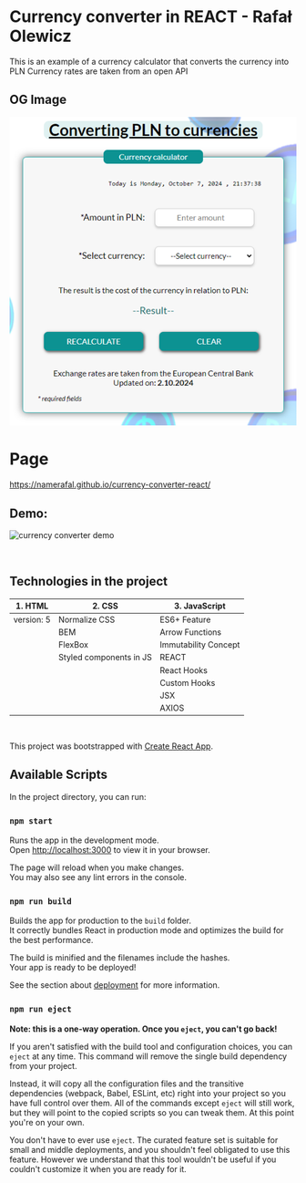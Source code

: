# Currency converter in REACT - Rafał Olewicz

This is an example of a currency calculator that converts the currency into PLN
Currency rates are taken from an open API

## OG Image
![Alt text](https://github.com/namerafal/currency-converter-react/blob/main/public/images/currency%20converter_og.png)

# Page
 https://namerafal.github.io/currency-converter-react/

 ## Demo:

![currency converter demo](images/currency_converter_demo.gif)


 <br>

## Technologies in the project

   |     1. HTML       |     2. CSS             |   3. JavaScript      |
   |-------------------|------------------------|----------------------|
   |    version: 5     | Normalize CSS          |  ES6+ Feature        |
   |                   | BEM                    |  Arrow Functions     |
   |                   | FlexBox                |  Immutability Concept |
   |                   | Styled components in JS|  REACT               |
   |                   |                        |  React Hooks         |
   |                   |                        |  Custom Hooks        |
   |                   |                        |  JSX                 |
   |                   |                        |  AXIOS               |

<br>

This project was bootstrapped with [Create React App](https://github.com/facebook/create-react-app).

## Available Scripts

In the project directory, you can run:

### `npm start`

Runs the app in the development mode.\
Open [http://localhost:3000](http://localhost:3000) to view it in your browser.

The page will reload when you make changes.\
You may also see any lint errors in the console.

### `npm run build`

Builds the app for production to the `build` folder.\
It correctly bundles React in production mode and optimizes the build for the best performance.

The build is minified and the filenames include the hashes.\
Your app is ready to be deployed!

See the section about [deployment](https://facebook.github.io/create-react-app/docs/deployment) for more information.

### `npm run eject`

**Note: this is a one-way operation. Once you `eject`, you can't go back!**

If you aren't satisfied with the build tool and configuration choices, you can `eject` at any time. This command will remove the single build dependency from your project.

Instead, it will copy all the configuration files and the transitive dependencies (webpack, Babel, ESLint, etc) right into your project so you have full control over them. All of the commands except `eject` will still work, but they will point to the copied scripts so you can tweak them. At this point you're on your own.

You don't have to ever use `eject`. The curated feature set is suitable for small and middle deployments, and you shouldn't feel obligated to use this feature. However we understand that this tool wouldn't be useful if you couldn't customize it when you are ready for it.
